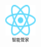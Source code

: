 <p align="center">
  <img alt="react-native" src="react.svg" width="100" height="100">
    <span style="display:table-cell; vertical-align: middle; font-size=20px">智能管家</span>
</p>
